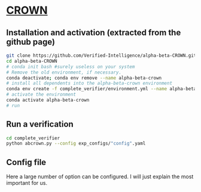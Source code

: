 # [CROWN](https://github.com/Verified-Intelligence/alpha-beta-CROWN)


## Installation and activation (extracted from the github page)


```bash
git clone https://github.com/Verified-Intelligence/alpha-beta-CROWN.git
cd alpha-beta-CROWN
# conda init bash #surely useless on your system
# Remove the old environment, if necessary.
conda deactivate; conda env remove --name alpha-beta-crown
# install all dependents into the alpha-beta-crown environment
conda env create -f complete_verifier/environment.yml --name alpha-beta-crown
# activate the environment
conda activate alpha-beta-crown
# run 
```

## Run a verification
```bash
cd complete_verifier
python abcrown.py --config exp_configs/"config".yaml
```

## Config file

Here a large number of option can be configured. I will just explain the most important for us.
